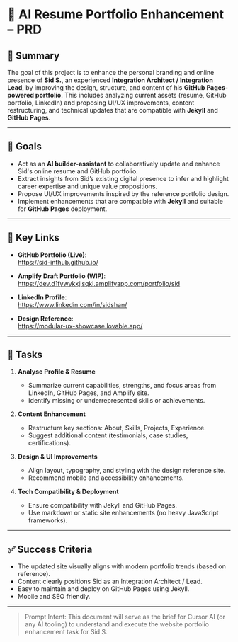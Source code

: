 # 🧠 AI Resume Portfolio Enhancement – PRD

## 📌 Summary  
The goal of this project is to enhance the personal branding and online presence of **Sid S.**, an experienced **Integration Architect / Integration Lead**, by improving the design, structure, and content of his **GitHub Pages-powered portfolio**. This includes analyzing current assets (resume, GitHub portfolio, LinkedIn) and proposing UI/UX improvements, content restructuring, and technical updates that are compatible with **Jekyll** and **GitHub Pages**.

---

## 🎯 Goals  

- Act as an **AI builder-assistant** to collaboratively update and enhance Sid's online resume and GitHub portfolio.
- Extract insights from Sid’s existing digital presence to infer and highlight career expertise and unique value propositions.
- Propose UI/UX improvements inspired by the reference portfolio design.
- Implement enhancements that are compatible with **Jekyll** and suitable for **GitHub Pages** deployment.

---

## 🔗 Key Links

- **GitHub Portfolio (Live)**:  
  https://sid-inthub.github.io/

- **Amplify Draft Portfolio (WIP)**:  
  https://dev.d1fywykxjisqkl.amplifyapp.com/portfolio/sid

- **LinkedIn Profile**:  
  https://www.linkedin.com/in/sidshan/

- **Design Reference**:  
  https://modular-ux-showcase.lovable.app/

---

## 🧩 Tasks

1. **Analyse Profile & Resume**  
   - Summarize current capabilities, strengths, and focus areas from LinkedIn, GitHub Pages, and Amplify site.
   - Identify missing or underrepresented skills or achievements.

2. **Content Enhancement**  
   - Restructure key sections: About, Skills, Projects, Experience.
   - Suggest additional content (testimonials, case studies, certifications).

3. **Design & UI Improvements**  
   - Align layout, typography, and styling with the design reference site.
   - Recommend mobile and accessibility enhancements.

4. **Tech Compatibility & Deployment**  
   - Ensure compatibility with Jekyll and GitHub Pages.
   - Use markdown or static site enhancements (no heavy JavaScript frameworks).

---

## ✅ Success Criteria

- The updated site visually aligns with modern portfolio trends (based on reference).
- Content clearly positions Sid as an Integration Architect / Lead.
- Easy to maintain and deploy on GitHub Pages using Jekyll.
- Mobile and SEO friendly.

---

> Prompt Intent: This document will serve as the brief for Cursor AI (or any AI tooling) to understand and execute the website portfolio enhancement task for Sid S.